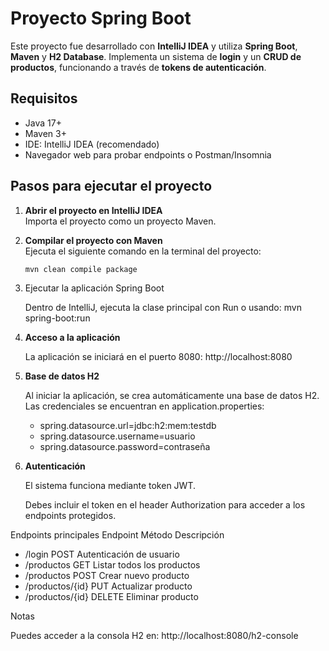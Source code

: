 # Proyecto Spring Boot

Este proyecto fue desarrollado con **IntelliJ IDEA** y utiliza **Spring Boot**, **Maven** y **H2 Database**. Implementa un sistema de **login** y un **CRUD de productos**, funcionando a través de **tokens de autenticación**.

## Requisitos

- Java 17+
- Maven 3+
- IDE: IntelliJ IDEA (recomendado)
- Navegador web para probar endpoints o Postman/Insomnia

## Pasos para ejecutar el proyecto

1. **Abrir el proyecto en IntelliJ IDEA**  
   Importa el proyecto como un proyecto Maven.

2. **Compilar el proyecto con Maven**  
   Ejecuta el siguiente comando en la terminal del proyecto:
   ```bash
   mvn clean compile package

3. Ejecutar la aplicación Spring Boot

   Dentro de IntelliJ, ejecuta la clase principal con Run o usando: mvn spring-boot:run


4. **Acceso a la aplicación**

   La aplicación se iniciará en el puerto 8080: http://localhost:8080


5. **Base de datos H2**

   Al iniciar la aplicación, se crea automáticamente una base de datos H2.
   Las credenciales se encuentran en application.properties:
   * spring.datasource.url=jdbc:h2:mem:testdb
   * spring.datasource.username=usuario
   * spring.datasource.password=contraseña


6. **Autenticación**

   El sistema funciona mediante token JWT.

   Debes incluir el token en el header Authorization para acceder a los endpoints protegidos.

Endpoints principales
   Endpoint	Método	Descripción
   * /login	POST	Autenticación de usuario
   * /productos	GET	Listar todos los productos
   * /productos	POST	Crear nuevo producto
   * /productos/{id}	PUT	Actualizar producto 
   * /productos/{id}	DELETE	Eliminar producto

Notas

Puedes acceder a la consola H2 en:
http://localhost:8080/h2-console
